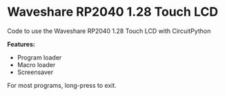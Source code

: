 # Waveshare RP2040 1.28 Touch LCD

Code to use the Waveshare RP2040 1.28 Touch LCD with CircuitPython

**Features:**

- Program loader
- Macro loader
- Screensaver

For most programs, long-press to exit.
